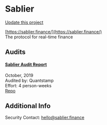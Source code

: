 
# Sablier

[Update this project](https://github.com/ConsenSys/blockchainSecurityDB/edit/master/projects/sablier.json)
  
[https://sablier.finance/](https://sablier.finance/)<br>
The protocol for real-time finance


## Audits



#### [Sablier Audit Report](https://certificate.quantstamp.com/full/sablier)

October, 2019<br>
Audited by: Quantstamp<br>Effort: 4 person-weeks<br>
[Repo](https://github.com/sablierhq/sablier)<br>
      

  



## Additional Info

Security Contact: hello@sablier.finance
